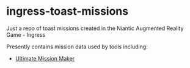 # ingress-toast-missions
Just a repo of toast missions created in the Niantic Augmented Reality Game - Ingress

Presently contains mission data used by tools including:
 * [Ultimate Mission Maker](https://umm.8bitnoise.rocks/)
 
 
